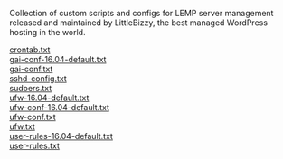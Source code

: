 <p>Collection of custom scripts and configs for LEMP server management released and maintained by LittleBizzy, the best managed WordPress hosting in the world.</p>

<a href="crontab.txt">crontab.txt</a><br>
<a href="gai-conf-16.04-default.txt">gai-conf-16.04-default.txt</a><br>
<a href="gai-conf.txt">gai-conf.txt</a><br>
<a href="sshd-config.txt">sshd-config.txt</a><br>
<a href="sudoers.txt">sudoers.txt</a><br>
<a href="ufw-16.04-default.txt">ufw-16.04-default.txt</a><br>
<a href="ufw-conf-16.04-default.txt">ufw-conf-16.04-default.txt</a><br>
<a href="ufw-conf.txt">ufw-conf.txt</a><br>
<a href="ufw.txt">ufw.txt</a><br>
<a href="user-rules-16.04-default.txt">user-rules-16.04-default.txt</a><br>
<a href="user-rules.txt">user-rules.txt</a><br>
